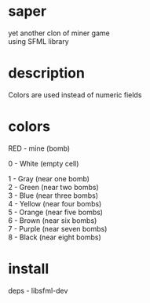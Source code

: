 # saper
yet another clon of miner game  
using SFML library  

# description
Colors are used instead of numeric fields  

# colors  

RED - mine  (bomb)  

0 - White  (empty cell)

1 - Gray   (near one bomb)  
2 - Green  (near two bombs)  
3 - Blue   (near three bombs)  
4 - Yellow (near four bombs)  
5 - Orange (near five bombs)  
6 - Brown  (near six bombs)  
7 - Purple (near seven bombs)  
8 - Black  (near eight bombs)  

# install 
deps - libsfml-dev
